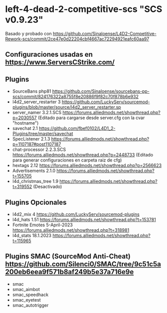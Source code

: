 # left-4-dead-2-competitive-scs "SCS v0.9.23"
Basado y probado con https://github.com/Sinaloense/L4D2-Competitive-Rework-scs/commit/2ce47e0d22204cbf4667ac72294921eafc60aa97
## Configuraciones usadas en https://www.ServersCStrike.com/
## Plugins
- SourceBans php81 https://github.com/Sinaloense/sourcebans-pp-scs/commit/824176322a8755f8e20886f9f82c70f878b6e932
- l4d2_server_restarter 3 https://github.com/LuckyServ/sourcemod-plugins/blob/master/source/l4d2_server_restarter.sp
- server_namer 3.2.1.SCS https://forums.alliedmods.net/showthread.php?p=2030557 (Editado para cargarse desde server.cfg con la cvar "hostname")
- savechat 2.1 https://github.com/fbef0102/L4D1_2-Plugins/tree/master/savechat
- SpecListener 2.1.3 https://forums.alliedmods.net/showthread.php?p=1107187#post1107187
- chat-processor 2.2.3.SCS https://forums.alliedmods.net/showthread.php?p=2448733 (Editado para generar configuraciones en carpeta raiz de cfg)
- hextags 2.12 https://forums.alliedmods.net/showthread.php?p=2566623
- Advertisements 2.1.0 https://forums.alliedmods.net/showthread.php?t=155705
- l4d_christmas_tree 1.9 https://forums.alliedmods.net/showthread.php?t=319552 (Desactivado)
## Plugins Opcionales
- l4d2_mix 4 https://github.com/LuckyServ/sourcemod-plugins
- l4d_hats 1.51 https://forums.alliedmods.net/showthread.php?t=153781
- Fortnite Emotes 5-April-2023 https://forums.alliedmods.net/showthread.php?t=318981
- l4d_stats 18.1.2023 https://forums.alliedmods.net/showthread.php?t=115965
## Plugins SMAC (SourceMod Anti-Cheat) https://github.com/Silenci0/SMAC/tree/9c51c5a200eb6eea9f571b8af249b5e37a716e9e
- smac
- smac_aimbot
- smac_speedhack
- smac_eyetest
- smac_autotrigger